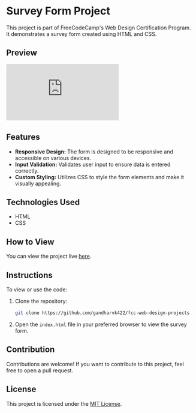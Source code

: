 # Survey Form Project

This project is part of FreeCodeCamp's Web Design Certification Program. It demonstrates a survey form created using HTML and CSS.

## Preview

![Survey Form Preview](https://github.com/gandharvk422/fcc-web-design-projects/blob/main/Survey%20Form/Survey%20Form.pdf)

## Features

- **Responsive Design:** The form is designed to be responsive and accessible on various devices.
- **Input Validation:** Validates user input to ensure data is entered correctly.
- **Custom Styling:** Utilizes CSS to style the form elements and make it visually appealing.

## Technologies Used

- HTML
- CSS

## How to View

You can view the project live [here](https://www.freecodecamp.org/learn/2022/responsive-web-design/build-a-survey-form-project/build-a-survey-form).

## Instructions

To view or use the code:

1. Clone the repository:
   ```bash
   git clone https://github.com/gandharvk422/fcc-web-design-projects
   ```

2. Open the `index.html` file in your preferred browser to view the survey form.

## Contribution

Contributions are welcome! If you want to contribute to this project, feel free to open a pull request.

## License

This project is licensed under the [MIT License](LICENSE).
